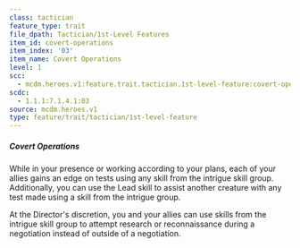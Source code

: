 ```yaml
---
class: tactician
feature_type: trait
file_dpath: Tactician/1st-Level Features
item_id: covert-operations
item_index: '03'
item_name: Covert Operations
level: 1
scc:
  - mcdm.heroes.v1:feature.trait.tactician.1st-level-feature:covert-operations
scdc:
  - 1.1.1:7.1.4.1:03
source: mcdm.heroes.v1
type: feature/trait/tactician/1st-level-feature
---
```


##### Covert Operations

While in your presence or working according to your plans, each of your allies gains an edge on tests using any skill from the intrigue skill group. Additionally, you can use the Lead skill to assist another creature with any test made using a skill from the intrigue group.

At the Director's discretion, you and your allies can use skills from the intrigue skill group to attempt research or reconnaissance during a negotiation instead of outside of a negotiation.
